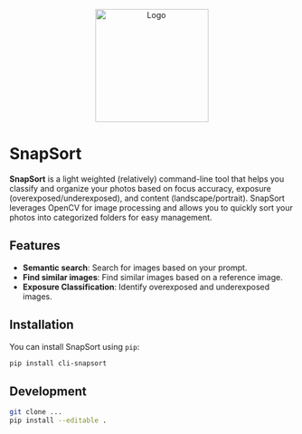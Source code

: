 
<p align="center">
<img src="assets/snapsort-logo-main.jpg" alt="Logo" width="200"> 
</p>

# SnapSort  

**SnapSort** is a light weighted (relatively) command-line tool that helps you classify and organize your photos based on focus accuracy, exposure (overexposed/underexposed), and content (landscape/portrait). SnapSort leverages OpenCV for image processing and allows you to quickly sort your photos into categorized folders for easy management.

## Features
- **Semantic search**: Search for images based on your prompt.
- **Find similar images**: Find similar images based on a reference image.
- **Exposure Classification**: Identify overexposed and underexposed images.

## Installation

You can install SnapSort using `pip`:

```bash
pip install cli-snapsort
```

## Development
```bash
git clone ...
pip install --editable .
```
